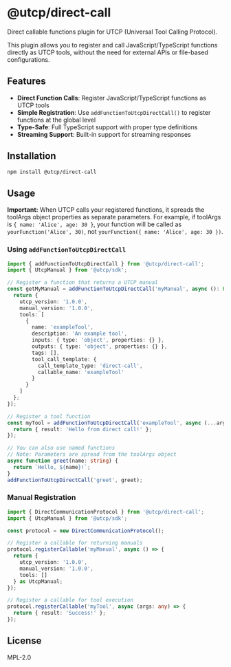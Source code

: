 # @utcp/direct-call

Direct callable functions plugin for UTCP (Universal Tool Calling Protocol).

This plugin allows you to register and call JavaScript/TypeScript functions directly as UTCP tools, without the need for external APIs or file-based configurations.

## Features

- **Direct Function Calls**: Register JavaScript/TypeScript functions as UTCP tools
- **Simple Registration**: Use `addFunctionToUtcpDirectCall()` to register functions at the global level
- **Type-Safe**: Full TypeScript support with proper type definitions
- **Streaming Support**: Built-in support for streaming responses

## Installation

```bash
npm install @utcp/direct-call
```

## Usage

**Important:** When UTCP calls your registered functions, it spreads the toolArgs object properties as separate parameters. For example, if toolArgs is `{ name: 'Alice', age: 30 }`, your function will be called as `yourFunction('Alice', 30)`, not `yourFunction({ name: 'Alice', age: 30 })`.

### Using `addFunctionToUtcpDirectCall`

```typescript
import { addFunctionToUtcpDirectCall } from '@utcp/direct-call';
import { UtcpManual } from '@utcp/sdk';

// Register a function that returns a UTCP manual
const getMyManual = addFunctionToUtcpDirectCall('myManual', async (): Promise<UtcpManual> => {
  return {
    utcp_version: '1.0.0',
    manual_version: '1.0.0',
    tools: [
      {
        name: 'exampleTool',
        description: 'An example tool',
        inputs: { type: 'object', properties: {} },
        outputs: { type: 'object', properties: {} },
        tags: [],
        tool_call_template: {
          call_template_type: 'direct-call',
          callable_name: 'exampleTool'
        }
      }
    ]
  };
});

// Register a tool function
const myTool = addFunctionToUtcpDirectCall('exampleTool', async (...args: any[]): Promise<any> => {
  return { result: 'Hello from direct call!' };
});

// You can also use named functions
// Note: Parameters are spread from the toolArgs object
async function greet(name: string) {
  return `Hello, ${name}!`;
}
addFunctionToUtcpDirectCall('greet', greet);
```

### Manual Registration

```typescript
import { DirectCommunicationProtocol } from '@utcp/direct-call';
import { UtcpManual } from '@utcp/sdk';

const protocol = new DirectCommunicationProtocol();

// Register a callable for returning manuals
protocol.registerCallable('myManual', async () => {
  return {
    utcp_version: '1.0.0',
    manual_version: '1.0.0',
    tools: []
  } as UtcpManual;
});

// Register a callable for tool execution
protocol.registerCallable('myTool', async (args: any) => {
  return { result: 'Success!' };
});
```

## License

MPL-2.0
